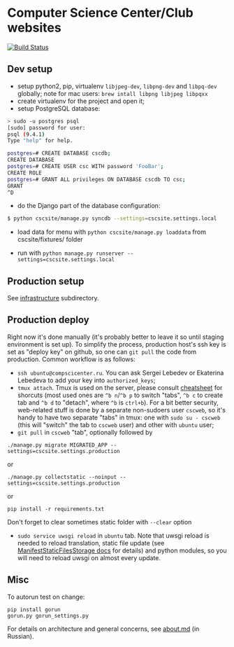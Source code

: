 Computer Science Center/Club websites
=====================================

[![Build Status](https://magnum.travis-ci.com/cscenter/site.svg?token=FeohhsTsZzQVU5xBDk5L&branch=master)](https://magnum.travis-ci.com/cscenter/site)

Dev setup
---------

* setup python2, pip, virtualenv `libjpeg-dev`, `libpng-dev` and `libpq-dev` globally;
    note for mac users: `brew intall libpng libjpeg libpqxx`
* create virtualenv for the project and open it;
* setup PostgreSQL database:

```bash
> sudo -u postgres psql
[sudo] password for user:
psql (9.4.1)
Type "help" for help.

postgres=# CREATE DATABASE cscdb;
CREATE DATABASE
postgres=# CREATE USER csc WITH password 'FooBar';
CREATE ROLE
postgres=# GRANT ALL privileges ON DATABASE cscdb TO csc;
GRANT
^D
```

* do the Django part of the database configuration:

```bash
$ python cscsite/manage.py syncdb --settings=cscsite.settings.local
```

* load data for menu with `python cscsite/manage.py loaddata` from cscsite/fixtures/ folder

* run with `python manage.py runserver --settings=cscsite.settings.local`


Production setup
----------------

See [infrastructure](https://github.com/cscenter/site/tree/master/infrastructure) subdirectory.


Production deploy
-----------------

Right now it's done manually (it's probably better to leave it so until staging
environment is set up). To simplify the process, production host's ssh key is
set as "deploy key" on github, so one can `git pull` the code from
production. Common workflow is as follows:

* `ssh ubuntu@compscicenter.ru`. You can ask Sergei Lebedev or Ekaterina
Lebedeva to add your key into `authorized_keys`;
* `tmux attach`. Tmux is used on the server, please consult
[cheatsheet](http://www.dayid.org/os/notes/tm.html) for shorcuts (most used ones
are `^b n`/`^b p` to switch "tabs", `^b c` to create tab and `^b d` to "detach",
where `^b` is `ctrl+b`). For a bit better security, web-related stuff is done by
a separate non-sudoers user `cscweb`, so it's handy to have two separate "tabs"
in tmux: one with `sudo su - cscweb` (this will "switch" the tab to `cscweb`
user) and other with `ubuntu` user;
* `git pull` in `cscweb` "tab", optionally followed by

```
./manage.py migrate MIGRATED_APP --settings=cscsite.settings.production
```

or

```
./manage.py collectstatic --noinput --settings=cscsite.settings.production
```

or 

```
pip install -r requirements.txt
```

Don't forget to clear sometimes static folder with `--clear` option

* `sudo service uwsgi reload` in `ubuntu` tab. Note that uwsgi reload is needed
to reload translation, static file update (see
[ManifestStaticFilesStorage docs](https://docs.djangoproject.com/en/1.7/ref/contrib/staticfiles/#django.contrib.staticfiles.storage.ManifestStaticFilesStorage)
for details) and python modules, so you will need to reload uwsgi on almost
every update.


Misc
----

To autorun test on change:

```
pip install gorun
gorun.py gorun_settings.py
```

For details on architecture and general concerns, see
[about.md](https://github.com/cscenter/site/tree/master/about.md) (in Russian).
